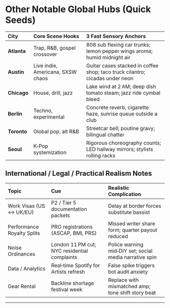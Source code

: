 # Other Notable Global Hubs (Quick Seeds)

| City | Core Scene Hooks | 3 Fast Sensory Anchors |
| :---- | :---- | :---- |
| **Atlanta** | Trap, R&B, gospel crossover | 808 sub flexing car trunks; lemon pepper wings aroma; humid midnight air |
| **Austin** | Live indie, Americana, SXSW chaos | Guitar cases stacked in coffee shop; taco truck cilantro; cicadas under neon |
| **Chicago** | House, drill, jazz | Lake wind at 2 AM; deep dish tomato steam; jazz ride cymbal bleed |
| **Berlin** | Techno, experimental | Concrete reverb, cigarette haze, sunrise queue outside a club |
| **Toronto** | Global pop, alt R&B | Streetcar bell; poutine gravy; bilingual chatter |
| **Seoul** | K‑Pop systemization | Rigorous choreography counts; LED hallway mirrors; stylists rolling racks |

## International / Legal / Practical Realism Notes
| Topic | Cue | Realistic Complication |
| :---- | :---- | :---- |
| Work Visas (US ↔ UK/EU) | P2 / Tier 5 documentation packets | Delay at border forces substitute bassist |
| Performance Royalty Splits | PRO registrations (ASCAP, BMI, PRS) | Missed writer share form; quarter payout reduced |
| Noise Ordinances | London 11 PM cut; NYC residential complaints | Police warning mid‑DIY set; social media narrative spin |
| Data / Analytics | Real‑time Spotify for Artists refresh | False spike triggers bot audit anxiety |
| Gear Rental | Backline shortage festival week | Replace with mismatched amp; tone shift story beat |

---